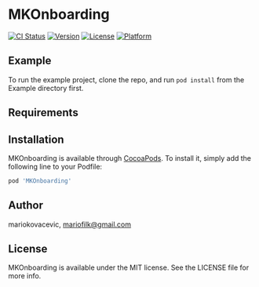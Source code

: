 # MKOnboarding

[![CI Status](https://img.shields.io/travis/mariokovacevic/MKOnboarding.svg?style=flat)](https://travis-ci.org/mariokovacevic/MKOnboarding)
[![Version](https://img.shields.io/cocoapods/v/MKOnboarding.svg?style=flat)](https://cocoapods.org/pods/MKOnboarding)
[![License](https://img.shields.io/cocoapods/l/MKOnboarding.svg?style=flat)](https://cocoapods.org/pods/MKOnboarding)
[![Platform](https://img.shields.io/cocoapods/p/MKOnboarding.svg?style=flat)](https://cocoapods.org/pods/MKOnboarding)

## Example

To run the example project, clone the repo, and run `pod install` from the Example directory first.

## Requirements

## Installation

MKOnboarding is available through [CocoaPods](https://cocoapods.org). To install
it, simply add the following line to your Podfile:

```ruby
pod 'MKOnboarding'
```

## Author

mariokovacevic, mariofilk@gmail.com

## License

MKOnboarding is available under the MIT license. See the LICENSE file for more info.
